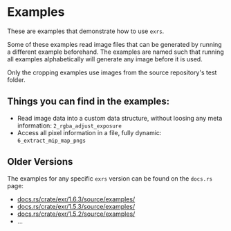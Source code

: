 # Examples

These are examples that demonstrate how to use `exrs`.

Some of these examples read image files
that can be generated by running a different example beforehand.
The examples are named such that running all examples alphabetically
will generate any image before it is used.

Only the cropping examples use images from the source repository's test folder.

## Things you can find in the examples:
- Read image data into a custom data structure, without loosing any meta information: 
  `2_rgba_adjust_exposure`
- Access all pixel information in a file, fully dynamic:
  `6_extract_mip_map_pngs`


## Older Versions
The examples for any specific `exrs` version can be found on the `docs.rs` page:
- [docs.rs/crate/exr/1.6.3/source/examples/](https://docs.rs/crate/exr/1.6.3/source/examples/)
- [docs.rs/crate/exr/1.5.3/source/examples/](https://docs.rs/crate/exr/1.5.3/source/examples/)
- [docs.rs/crate/exr/1.5.2/source/examples/](https://docs.rs/crate/exr/1.5.2/source/examples/)
- ...